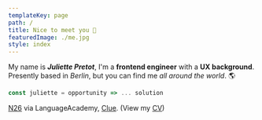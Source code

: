 ```yaml
---
templateKey: page
path: /
title: Nice to meet you 🤗
featuredImage: ./me.jpg
style: index
---
```


My name is **_Juliette Pretot_**, I'm a **frontend engineer** with a **UX background**. Presently based in _Berlin_, but you can find me _all around the world_. 🌎

```javascript
const juliette = opportunity => ... solution
```

[N26](https://n26.com) <span class="grey">via</span> LanguageAcademy<span class="grey">,</span> [Clue](http://helloclue.com/)<span class="grey">.</span> <span class="grey">(View my [CV](/about/cv))</span>
